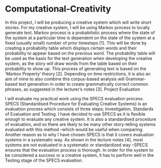 # Computational-Creativity
In this project, I will be producing a creative system which will write short stories.
For my creative system, I will be using Markov process to locally generate text. Markov process is a probabilistic process where the state of the system at a particular time is dependent on the state of the system at a fixed (usually small) number of prior timesteps [1]. This will be done by creating a probability table which displays certain words and their probability to appear based on the previous word.
The probability table will be used as the basis for the text generation when developing the creative system, as the story will draw words from the table based on their probability to show up. This process of generating text is based on the ‘Markov Property’ theory [2].
Depending on time restrictions, it is also an aim of mine to also combine this corpus-based analysis will Grammar-based text generation in order to create grammatically correct common phrases, as suggested in the lecturer’s notes [3].
Project Evaluation

I will evaluate my practical work using the SPECS evaluation process. SPECS (Standardised Procedure for Evaluating Creative Systems) is an evaluation process which consists of three steps; Investigation, Standards of Evaluation and Testing.
I have decided to use SPECS as it is flexible enough to evaluate any creative system. It is also a standardised procedure of evaluation, and so there are likely to be many other story-telling systems evaluated with this method –which would be useful when comparing. Another reason as to why I have chosen SPECS is that it covers evaluation systems in a systematic way. As shown in the lecture notes [4], most systems are not evaluated in a systematic or standardized way –SPECS ensures that the evaluation process is thorough.
In order for the system to be considered a success or a creative system, it has to perform well in the Testing stage of the SPECS evaluation.
